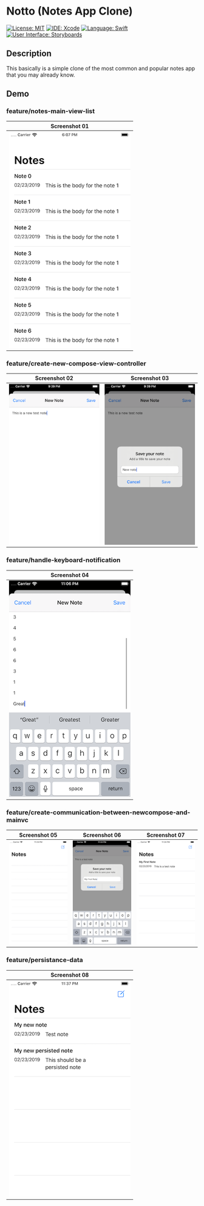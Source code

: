 # Notto (Notes App Clone)
[![License: MIT](https://img.shields.io/badge/License-MIT-yellow.svg)](https://opensource.org/licenses/MIT)
[![IDE: Xcode](https://img.shields.io/badge/IDE-Xcode%2011-blue.svg)](https://developer.apple.com/xcode/)
[![Language: Swift](https://img.shields.io/badge/Language-Swift-red.svg)](https://swift.org/blog/)
[![User Interface: Storyboards](https://img.shields.io/badge/User%20Interface-Storyboards-green)](https://developer.apple.com/xcode/interface-builder/)

## Description
This basically is a simple clone of the most common and popular notes app that you may already know.

## Demo
### feature/notes-main-view-list
| Screenshot 01 |
| ------------- |
| ![screenshot01](.screenshots/screenshot01.png) |

### feature/create-new-compose-view-controller
| Screenshot 02 | Screenshot 03 |
| ------------- |  ------------- |
| ![screenshot02](.screenshots/screenshot02.png) | ![screenshot03](.screenshots/screenshot03.png) |

### feature/handle-keyboard-notification
| Screenshot 04 |
| ------------- |
| ![screenshot04](.screenshots/screenshot04.png) |

### feature/create-communication-between-newcompose-and-mainvc
| Screenshot 05 | Screenshot 06 | Screenshot 07 |
| ------------- |  ------------ |  ------------ |
| ![screenshot05](.screenshots/screenshot05.png) | ![screenshot06](.screenshots/screenshot06.png) | ![screenshot07](.screenshots/screenshot07.png) |

### feature/persistance-data
| Screenshot 08 |
| ------------- |
| ![screenshot08](.screenshots/screenshot08.png) |